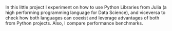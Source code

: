 In this little project I experiment on how to use Python Libraries from Julia (a high performing programming language for Data Science), and viceversa to check how both languages can coexist and leverage advantages of both from Python projects. Also, I compare performance benchmarks.
